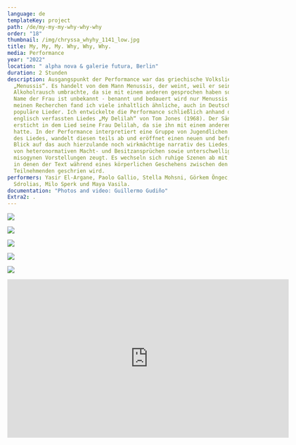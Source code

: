 ```yaml
---
language: de
templateKey: project
path: /de/my-my-my-why-why-why
order: "18"
thumbnail: /img/chryssa_whyhy_1141_low.jpg
title: My, My, My. Why, Why, Why.
media: Performance
year: "2022"
location: " alpha nova & galerie futura, Berlin"
duration: 2 Stunden
description: Ausgangspunkt der Performance war das griechische Volkslied
  „Menussis“. Es handelt von dem Mann Menussis, der weint, weil er seine Frau im
  Alkoholrausch umbrachte, da sie mit einem anderen gesprochen haben soll. Der
  Name der Frau ist unbekannt - benannt und bedauert wird nur Menussis. Bei
  meinen Recherchen fand ich viele inhaltlich ähnliche, auch in Deutschland
  populäre Lieder. Ich entwickelte die Performance schließlich anhand des auf
  englisch verfassten Liedes „My Delilah“ von Tom Jones (1968). Der Sänger
  ersticht in dem Lied seine Frau Delilah, da sie ihn mit einem anderen betrogen
  hatte. In der Performance interpretiert eine Gruppe von Jugendlichen den Text
  des Liedes, wandelt diesen teils ab und eröffnet einen neuen und befreienden
  Blick auf das auch hierzulande noch wirkmächtige narrativ des Liedes, welches
  von heteronormativen Macht- und Besitzansprüchen sowie unterschwellig auch
  misogynen Vorstellungen zeugt. Es wechseln sich ruhige Szenen ab mit Szenen,
  in denen der Text während eines körperlichen Geschehens zwischen den
  Teilnehmenden geschrien wird.
performers: Yasir El-Argane, Paolo Gallio, Stella Mohsni, Görkem Öngec, Loukas
  Sdrolias, Milo Sperk und Maya Vasila.
documentation: "Photos and video: Guillermo Gudiño"
Extra2: .
---
```

![](/img/chryssa_whyhy_1141.jpg)

![](/img/chryssa_whyhy_786.jpg)

![](/img/chryssa_whyhy_1816_hi.jpg)

![](/img/chryssa_whyhy_1795.jpg)

![](/img/chryssa_whywhy_022.jpg)

<iframe src="https://player.vimeo.com/video/744104852?h=749304a504&title=0&byline=0&portrait=0" width="640" height="360" frameborder="0" allow="autoplay; fullscreen; picture-in-picture" allowfullscreen></iframe>
